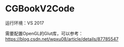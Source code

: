 # CGBookV2Code
运行环境：VS 2017

需要配置OpenGL的Glut库，可以参考：https://blog.csdn.net/wpxu08/article/details/87785547
